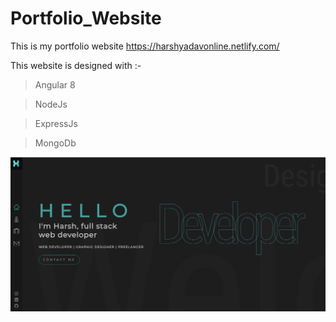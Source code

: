 # Portfolio_Website
This is my portfolio website https://harshyadavonline.netlify.com/

This website is designed with :-
> Angular 8

> NodeJs

> ExpressJs

> MongoDb

![](./home.png)
